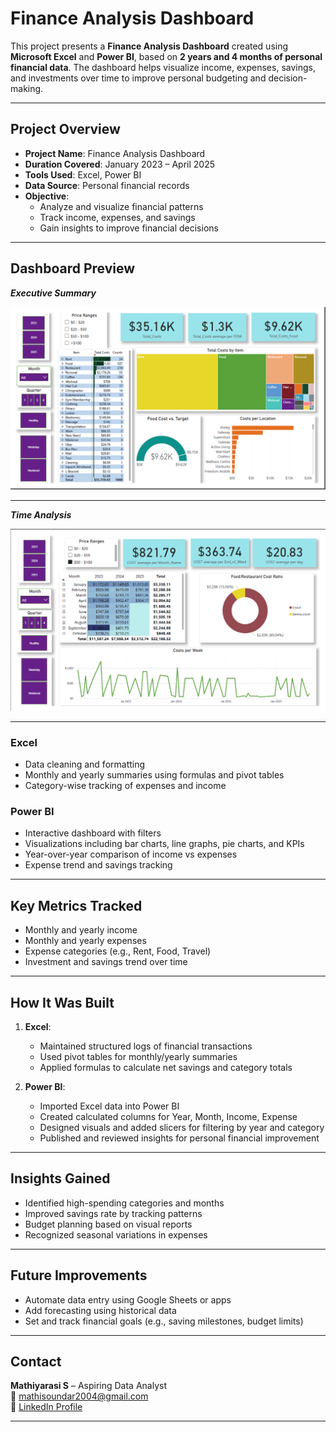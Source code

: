 # Finance Analysis Dashboard

This project presents a **Finance Analysis Dashboard** created using **Microsoft Excel** and **Power BI**, based on **2 years and 4 months of personal financial data**. The dashboard helps visualize income, expenses, savings, and investments over time to improve personal budgeting and decision-making.

---

## Project Overview

- **Project Name**: Finance Analysis Dashboard  
- **Duration Covered**: January 2023 – April 2025  
- **Tools Used**: Excel, Power BI  
- **Data Source**: Personal financial records  
- **Objective**:  
  - Analyze and visualize financial patterns  
  - Track income, expenses, and savings  
  - Gain insights to improve financial decisions

---
## Dashboard Preview

***Executive Summary***

  ![Executive Summary](https://github.com/Mathiyarasi-soundar/Finance_Analysis_Dashboard/blob/main/Assets/Executive%20summary.PNG?raw=true)

---

***Time Analysis***

  ![Time Analysis](https://github.com/Mathiyarasi-soundar/Finance_Analysis_Dashboard/blob/main/Assets/Time%20Analysis.PNG?raw=true)

---

### Excel
- Data cleaning and formatting
- Monthly and yearly summaries using formulas and pivot tables
- Category-wise tracking of expenses and income

### Power BI
- Interactive dashboard with filters
- Visualizations including bar charts, line graphs, pie charts, and KPIs
- Year-over-year comparison of income vs expenses
- Expense trend and savings tracking

---

## Key Metrics Tracked

- Monthly and yearly income
- Monthly and yearly expenses
- Expense categories (e.g., Rent, Food, Travel)
- Investment and savings trend over time

---

## How It Was Built

1. **Excel**:  
   - Maintained structured logs of financial transactions  
   - Used pivot tables for monthly/yearly summaries  
   - Applied formulas to calculate net savings and category totals

2. **Power BI**:  
   - Imported Excel data into Power BI  
   - Created calculated columns for Year, Month, Income, Expense  
   - Designed visuals and added slicers for filtering by year and category  
   - Published and reviewed insights for personal financial improvement

---

## Insights Gained

- Identified high-spending categories and months  
- Improved savings rate by tracking patterns  
- Budget planning based on visual reports  
- Recognized seasonal variations in expenses

---

## Future Improvements

- Automate data entry using Google Sheets or apps  
- Add forecasting using historical data  
- Set and track financial goals (e.g., saving milestones, budget limits)

---



## Contact

**Mathiyarasi S** – Aspiring Data Analyst  
📩 mathisoundar2004@gmail.com  
🔗 [LinkedIn Profile](https://www.linkedin.com/in/mathiyarasi85/)

---
